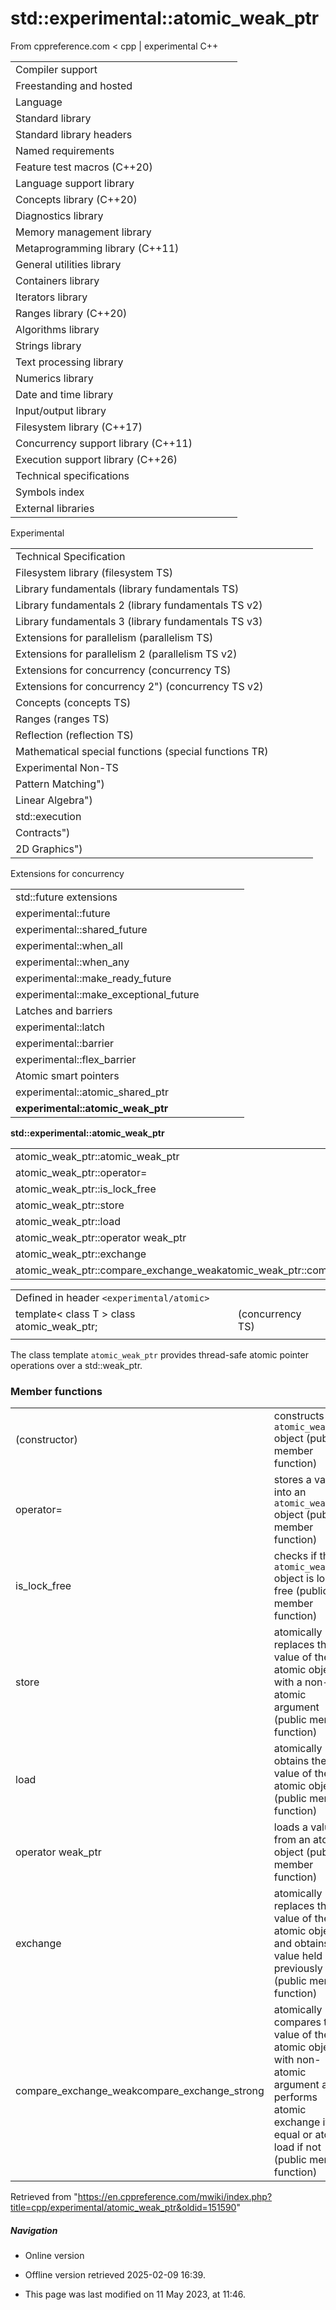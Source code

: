 # std::experimental::atomic_weak_ptr

From cppreference.com
< cpp‎ | experimental
C++

|  |  |  |  |  |
| --- | --- | --- | --- | --- |
| Compiler support | | | | |
| Freestanding and hosted | | | | |
| Language | | | | |
| Standard library | | | | |
| Standard library headers | | | | |
| Named requirements | | | | |
| Feature test macros (C++20) | | | | |
| Language support library | | | | |
| Concepts library (C++20) | | | | |
| Diagnostics library | | | | |
| Memory management library | | | | |
| Metaprogramming library (C++11) | | | | |
| General utilities library | | | | |
| Containers library | | | | |
| Iterators library | | | | |
| Ranges library (C++20) | | | | |
| Algorithms library | | | | |
| Strings library | | | | |
| Text processing library | | | | |
| Numerics library | | | | |
| Date and time library | | | | |
| Input/output library | | | | |
| Filesystem library (C++17) | | | | |
| Concurrency support library (C++11) | | | | |
| Execution support library (C++26) | | | | |
| Technical specifications | | | | |
| Symbols index | | | | |
| External libraries | | | | |

Experimental

|  |  |  |  |  |
| --- | --- | --- | --- | --- |
| Technical Specification | | | | |
| Filesystem library (filesystem TS) | | | | |
| Library fundamentals (library fundamentals TS) | | | | |
| Library fundamentals 2 (library fundamentals TS v2) | | | | |
| Library fundamentals 3 (library fundamentals TS v3) | | | | |
| Extensions for parallelism (parallelism TS) | | | | |
| Extensions for parallelism 2 (parallelism TS v2) | | | | |
| Extensions for concurrency (concurrency TS) | | | | |
| Extensions for concurrency 2") (concurrency TS v2) | | | | |
| Concepts (concepts TS) | | | | |
| Ranges (ranges TS) | | | | |
| Reflection (reflection TS) | | | | |
| Mathematical special functions (special functions TR) | | | | |
| Experimental Non-TS | | | | |
| Pattern Matching") | | | | |
| Linear Algebra") | | | | |
| std::execution | | | | |
| Contracts") | | | | |
| 2D Graphics") | | | | |

Extensions for concurrency

|  |  |  |  |  |
| --- | --- | --- | --- | --- |
| std::future extensions | | | | |
| experimental::future | | | | |
| experimental::shared_future | | | | |
| experimental::when_all | | | | |
| experimental::when_any | | | | |
| experimental::make_ready_future | | | | |
| experimental::make_exceptional_future | | | | |
| Latches and barriers | | | | |
| experimental::latch | | | | |
| experimental::barrier | | | | |
| experimental::flex_barrier | | | | |
| Atomic smart pointers | | | | |
| experimental::atomic_shared_ptr | | | | |
| ****experimental::atomic_weak_ptr**** | | | | |

****std::experimental::atomic_weak_ptr****

|  |  |  |  |  |
| --- | --- | --- | --- | --- |
| atomic_weak_ptr::atomic_weak_ptr | | | | |
| atomic_weak_ptr::operator= | | | | |
| atomic_weak_ptr::is_lock_free | | | | |
| atomic_weak_ptr::store | | | | |
| atomic_weak_ptr::load | | | | |
| atomic_weak_ptr::operator weak_ptr<T> | | | | |
| atomic_weak_ptr::exchange | | | | |
| atomic_weak_ptr::compare_exchange_weakatomic_weak_ptr::compare_exchange_strong | | | | |

|  |  |  |
| --- | --- | --- |
| Defined in header `<experimental/atomic>` |  |  |
| template< class T >  class atomic_weak_ptr; |  | (concurrency TS) |
|  |  |  |

The class template `atomic_weak_ptr` provides thread-safe atomic pointer operations over a std::weak_ptr.

### Member functions

|  |  |
| --- | --- |
| (constructor) | constructs an `atomic_weak_ptr` object   (public member function) |
| operator= | stores a value into an `atomic_weak_ptr` object   (public member function) |
| is_lock_free | checks if the `atomic_weak_ptr` object is lock-free   (public member function) |
| store | atomically replaces the value of the atomic object with a non-atomic argument   (public member function) |
| load | atomically obtains the value of the atomic object   (public member function) |
| operator weak_ptr<T> | loads a value from an atomic object   (public member function) |
| exchange | atomically replaces the value of the atomic object and obtains the value held previously   (public member function) |
| compare_exchange_weakcompare_exchange_strong | atomically compares the value of the atomic object with non-atomic argument and performs atomic exchange if equal or atomic load if not   (public member function) |

Retrieved from "<https://en.cppreference.com/mwiki/index.php?title=cpp/experimental/atomic_weak_ptr&oldid=151590>"

##### Navigation

- Online version
- Offline version retrieved 2025-02-09 16:39.

- This page was last modified on 11 May 2023, at 11:46.